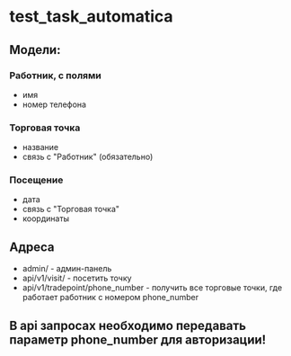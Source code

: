 # test_task_automatica
## Модели:
### Работник, с полями
- имя
- номер телефона
### Торговая точка
- название
- связь с "Работник" (обязательно)
### Посещение
- дата
- связь с "Торговая точка"
- координаты
## Адреса
- admin/ - админ-панель
- api/v1/visit/ - посетить точку
- api/v1/tradepoint/phone_number - получить все торговые точки, где работает работник с номером phone_number
## В api запросах необходимо передавать параметр phone_number для авторизации!
